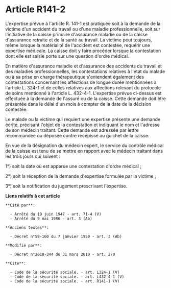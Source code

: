 # Article R141-2

L'expertise prévue à l'article R. 141-1 est pratiquée soit à la demande de la victime d'un accident du travail ou d'une
maladie professionnelle, soit sur l'initiative de la caisse primaire d'assurance maladie ou de la caisse d'assurance retraite
et de la santé au travail. La victime peut toujours, même lorsque la matérialité de l'accident est contestée, requérir une
expertise médicale. La caisse doit y faire procéder lorsque la contestation dont elle est saisie porte sur une question
d'ordre médical. 

En matière d'assurance maladie et d'assurance des accidents du travail et des maladies professionnelles, les contestations
relatives à l'état du malade ou à sa prise en charge thérapeutique s'entendent également des contestations concernant les
affections de longue durée mentionnées à l'article L. 324-1 et de celles relatives aux affections relevant du protocole de
soins mentionné à l'article L. 432-4-1. L'expertise prévue ci-dessus est effectuée à la demande de l'assuré ou de la caisse.
Cette demande doit être présentée dans le délai d'un mois à compter de la date de la décision contestée. 

Le malade ou la victime qui requiert une expertise présente une demande écrite, précisant l'objet de la contestation et
indiquant le nom et l'adresse de son médecin traitant. Cette demande est adressée par lettre recommandée ou déposée contre
récépissé au guichet de la caisse. 

En vue de la désignation du médecin expert, le service du contrôle médical de la caisse est tenu de se mettre en rapport avec
le médecin traitant dans les trois jours qui suivent : 

1°) soit la date où est apparue une contestation d'ordre médical ; 

2°) soit la réception de la demande d'expertise formulée par la victime ; 

3°) soit la notification du jugement prescrivant l'expertise.

**Liens relatifs à cet article**

	**Cité par**:

	  - Arrêté du 19 juin 1947 - art. 71-4 (V)
	  - Arrêté du 9 mai 1986 - art. 3 (Ab)

	**Anciens textes**:

	  - Décret n°59-160 du 7 janvier 1959 - art. 3 (Ab)

	**Modifié par**:

	  - Décret n°2010-344 du 31 mars 2010 - art. 270

	**Cite**:

	  - Code de la sécurité sociale. - art. L324-1 (V)
	  - Code de la sécurité sociale. - art. L432-4-1 (V)
	  - Code de la sécurité sociale. - art. R141-1 (V)
